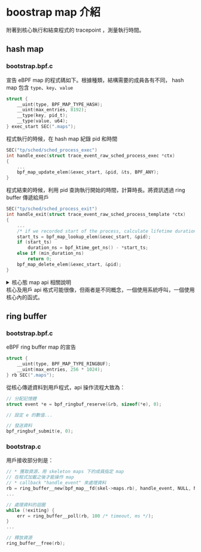 # boostrap map 介紹

附著到核心執行和結束程式的 tracepoint ，測量執行時間。

## hash map

### bootstrap.bpf.c
宣告 eBPF map 的程式碼如下。根據種類，結構需要的成員各有不同， hash map 包含 `type`、`key`、`value`

```c
struct {
	__uint(type, BPF_MAP_TYPE_HASH);
	__uint(max_entries, 8192);
	__type(key, pid_t);
	__type(value, u64);
} exec_start SEC(".maps");
```

程式執行的時候，在 hash map 紀錄 pid 和時間

```c
SEC("tp/sched/sched_process_exec")
int handle_exec(struct trace_event_raw_sched_process_exec *ctx)
{
    ...
    bpf_map_update_elem(&exec_start, &pid, &ts, BPF_ANY);
}
```

程式結束的時候，利用 pid 查詢執行開始的時間，計算時長。將資訊透過 ring buffer 傳遞給用戶

```c
SEC("tp/sched/sched_process_exit")
int handle_exit(struct trace_event_raw_sched_process_template *ctx)
{
    ...
    /* if we recorded start of the process, calculate lifetime duration */
    start_ts = bpf_map_lookup_elem(&exec_start, &pid);
    if (start_ts)
        duration_ns = bpf_ktime_get_ns() - *start_ts;
    else if (min_duration_ns)
        return 0;
    bpf_map_delete_elem(&exec_start, &pid);
}
```


<details>
    <summary>核心態 map api 相關說明</summary>

```c
/*
 * bpf_map_lookup_elem
 *
 * 	Perform a lookup in *map* for an entry associated to *key*.
 *
 * Returns
 * 	Map value associated to *key*, or **NULL** if no entry was
 * 	found.
 */
static void *(* const bpf_map_lookup_elem)(void *map, const void *key) = (void *) 1;

/*
 * bpf_map_update_elem
 *
 * 	Add or update the value of the entry associated to *key* in
 * 	*map* with *value*. *flags* is one of:
 *
 * 	**BPF_NOEXIST**
 * 		The entry for *key* must not exist in the map.
 * 	**BPF_EXIST**
 * 		The entry for *key* must already exist in the map.
 * 	**BPF_ANY**
 * 		No condition on the existence of the entry for *key*.
 *
 * 	Flag value **BPF_NOEXIST** cannot be used for maps of types
 * 	**BPF_MAP_TYPE_ARRAY** or **BPF_MAP_TYPE_PERCPU_ARRAY**  (all
 * 	elements always exist), the helper would return an error.
 *
 * Returns
 * 	0 on success, or a negative error in case of failure.
 */
static long (* const bpf_map_update_elem)(void *map, const void *key, const void *value, __u64 flags) = (void *) 2;

/*
 * bpf_map_delete_elem
 *
 * 	Delete entry with *key* from *map*.
 *
 * Returns
 * 	0 on success, or a negative error in case of failure.
 */
static long (* const bpf_map_delete_elem)(void *map, const void *key) = (void *) 3;
```
</details>

<div class="warning">
核心及用戶 api 格式可能很像，但兩者是不同概念，一個使用系統呼叫，一個使用核心內的函式。
</div>

## ring buffer
### bootstrap.bpf.c

eBPF ring buffer map 的宣告

```c
struct {
	__uint(type, BPF_MAP_TYPE_RINGBUF);
	__uint(max_entries, 256 * 1024);
} rb SEC(".maps");
```

從核心傳遞資料到用戶程式，api 操作流程大致為：

```c
// 分配記憶體
struct event *e = bpf_ringbuf_reserve(&rb, sizeof(*e), 0);

// 設定 e 的數值...

// 發送資料
bpf_ringbuf_submit(e, 0);
```

### bootstrap.c
用戶接收部分則是：

```c
// * 獲取資源，用 skeleton maps 下的成員指定 map
// 在程式加載之後才能操作 map
// * callback "handle_event" 來處理資料
rb = ring_buffer__new(bpf_map__fd(skel->maps.rb), handle_event, NULL, NULL);
...

// 處理資料的迴圈
while (!exiting) {
    err = ring_buffer__poll(rb, 100 /* timeout, ms */);
}
...

// 釋放資源
ring_buffer__free(rb);
```
